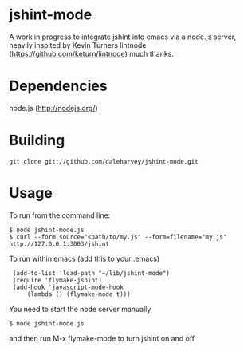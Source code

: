 jshint-mode
=======

A work in progress to integrate jshint into emacs via a node.js server, heavily inspited by Kevin Turners lintnode (https://github.com/keturn/lintnode) much thanks.

Dependencies
============

node.js (http://nodejs.org/)

Building
========

    git clone git://github.com/daleharvey/jshint-mode.git

Usage
=====

To run from the command line:

    $ node jshint-mode.js
    $ curl --form source="<path/to/my.js" --form=filename="my.js" http://127.0.0.1:3003/jshint

To run within emacs (add this to your .emacs)

     (add-to-list 'load-path "~/lib/jshint-mode")
     (require 'flymake-jshint)
     (add-hook 'javascript-mode-hook
         (lambda () (flymake-mode t)))

You need to start the node server manually

    $ node jshint-mode.js

and then run M-x flymake-mode to turn jshint on and off
